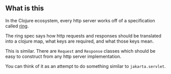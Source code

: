 ## What is this

In the Clojure ecosystem, every http server works off of a specification called [ring](https://github.com/ring-clojure/ring).

The ring spec says how http requests and responses should be translated into a clojure map, what keys
are required, and what those keys mean.

This is similar. There are `Request` and `Response` classes which should be easy to construct from any http
server implementation. 

You can think of it as an attempt to do something similar to `jakarta.servlet`.



